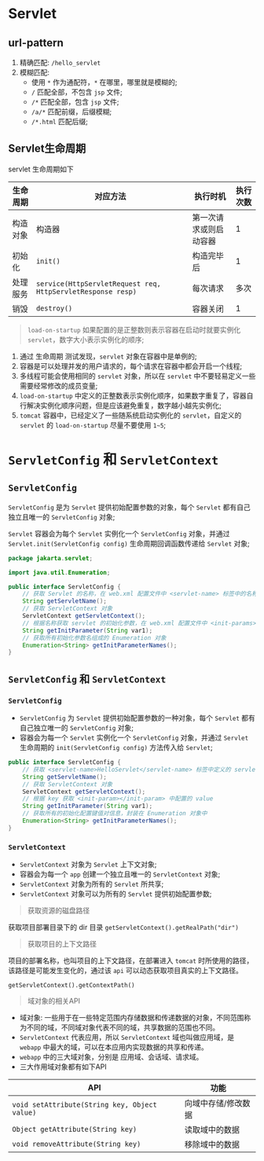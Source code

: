 # Servlet

## url-pattern

1. 精确匹配: `/hello_servlet`
2. 模糊匹配:
    - 使用 `*` 作为通配符，`*` 在哪里，哪里就是模糊的;
    - `/` 匹配全部，不包含 `jsp` 文件;
    - `/*` 匹配全部，包含 `jsp` 文件;
    - `/a/*` 匹配前缀，后缀模糊;
    - `/*.html` 匹配后缀;

## Servlet生命周期

servlet 生命周期如下

| 生命周期 | 对应方法                                                        | 执行时机        | 执行次数 |
|------|-------------------------------------------------------------|-------------|------|
| 构造对象 | 构造器                                                         | 第一次请求或则启动容器 | 1    |
| 初始化  | `init()`                                                    | 构造完毕后       | 1    | 
| 处理服务 | `service(HttpServletRequest req, HttpServletResponse resp)` | 每次请求        | 多次   |
| 销毁   | `destroy()`                                                 | 容器关闭        | 1    |


> `load-on-startup` 如果配置的是正整数则表示容器在启动时就要实例化 `servlet`，数字大小表示实例化的顺序;

1. 通过 生命周期 测试发现，`servlet` 对象在容器中是单例的;
2. 容器是可以处理并发的用户请求的，每个请求在容器中都会开启一个线程;
3. 多线程可能会使用相同的 `servlet` 对象，所以在 `servlet` 中不要轻易定义一些需要经常修改的成员变量;
4. `load-on-startup` 中定义的正整数表示实例化顺序，如果数字重复了，容器自行解决实例化顺序问题，但是应该避免重复，数字越小越先实例化;
5. `tomcat` 容器中，已经定义了一些随系统启动实例化的 `servlet`，自定义的 `servlet` 的 `load-on-startup` 尽量不要使用 `1~5`;


# `ServletConfig` 和 `ServletContext`

## `ServletConfig`

`ServletConfig` 是为 `Servlet` 提供初始配置参数的对象，每个 `Servlet` 都有自己独立且唯一的 `ServletConfig` 对象;

`Servlet` 容器会为每个 `Servlet` 实例化一个 `ServletConfig` 对象，并通过 `Servlet.init(ServletConfig config)` 生命周期回调函数传递给 `Servlet` 对象;

```java
package jakarta.servlet;

import java.util.Enumeration;

public interface ServletConfig {
    // 获取 Servlet 的名称，在 web.xml 配置文件中 <servlet-name> 标签中的名称
    String getServletName();
    // 获取 ServletContext 对象
    ServletContext getServletContext();
    // 根据名称获取 servlet 的初始化参数，在 web.xml 配置文件中 <init-params> 标签下定义的 key-value 数据对
    String getInitParameter(String var1);
    // 获取所有初始化参数名组成的 Enumeration 对象
    Enumeration<String> getInitParameterNames();
}
```


## `ServletConfig` 和 `ServletContext`

### `ServletConfig`

- `ServletConfig` 为 `Servlet` 提供初始配置参数的一种对象，每个 `Servlet` 都有自己独立唯一的 `ServletConfig` 对象;
- 容器会为每一个 `Servlet` 实例化一个 `ServletConfig` 对象，并通过 `Servlet` 生命周期的 `init(ServletConfig config)` 方法传入给 `Servlet`;

```java
public interface ServletConfig {
    // 获取 <servlet-name>HelloServlet</servlet-name> 标签中定义的 servlet 名称
    String getServletName();
    // 获取 ServletContext 对象
    ServletContext getServletContext();
    // 根据 key 获取 <init-param></init-param> 中配置的 value
    String getInitParameter(String var1);
    // 获取所有的初始化配置键值对信息，封装在 Enumeration 对象中
    Enumeration<String> getInitParameterNames();
}
```

### `ServletContext`

- `ServletContext` 对象为 `Servlet` 上下文对象;
- 容器会为每一个 `app` 创建一个独立且唯一的 `ServletContext` 对象;
- `ServletContext` 对象为所有的 `Servlet` 所共享;
- `ServletContext` 对象可以为所有的 `Servlet` 提供初始配置参数;


> 获取资源的磁盘路径 

获取项目部署目录下的 dir 目录
`getServletContext().getRealPath("dir")`

> 获取项目的上下文路径

项目的部署名称，也叫项目的上下文路径，在部署进入 `tomcat` 时所使用的路径，该路径是可能发生变化的，通过该 `api` 可以动态获取项目真实的上下文路径。

`getServletContext().getContextPath()`

> 域对象的相关API

- 域对象: 一些用于在一些特定范围内存储数据和传递数据的对象，不同范围称为不同的域，不同域对象代表不同的域，共享数据的范围也不同。
- `ServletContext` 代表应用，所以 `ServletContext` 域也叫做应用域，是 `webapp` 中最大的域，可以在本应用内实现数据的共享和传递。
- `webapp` 中的三大域对象，分别是 应用域、会话域、请求域。
- 三大作用域对象都有如下API

| API                                           | 功能         |
|-----------------------------------------------|------------|
| `void setAttribute(String key, Object value)` | 向域中存储/修改数据 
| `Object getAttribute(String key)`             | 读取域中的数据    |
| `void removeAttribute(String key)`            | 移除域中的数据    |





